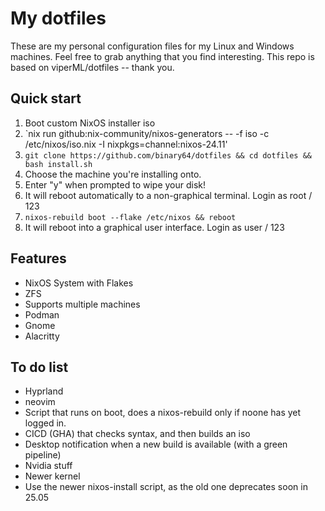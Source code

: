 # My dotfiles

These are my personal configuration files for my Linux and Windows machines. Feel free to grab anything that you find interesting. This repo is based on viperML/dotfiles -- thank you.

## Quick start

1. Boot custom NixOS installer iso
  1. `nix run github:nix-community/nixos-generators -- -f iso -c /etc/nixos/iso.nix -I nixpkgs=channel:nixos-24.11'
2. `git clone https://github.com/binary64/dotfiles && cd dotfiles && bash install.sh`
3. Choose the machine you're installing onto.
4. Enter "y" when prompted to wipe your disk!
5. It will reboot automatically to a non-graphical terminal. Login as root / 123
6. `nixos-rebuild boot --flake /etc/nixos && reboot`
7. It will reboot into a graphical user interface. Login as user / 123

## Features

* NixOS System with Flakes
* ZFS
* Supports multiple machines
* Podman
* Gnome
* Alacritty

## To do list

* Hyprland
* neovim
* Script that runs on boot, does a nixos-rebuild only if noone has yet logged in.
* CICD (GHA) that checks syntax, and then builds an iso
* Desktop notification when a new build is available (with a green pipeline)
* Nvidia stuff
* Newer kernel
* Use the newer nixos-install script, as the old one deprecates soon in 25.05
